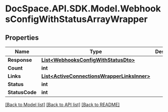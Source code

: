 # DocSpace.API.SDK.Model.WebhooksConfigWithStatusArrayWrapper

## Properties

Name | Type | Description | Notes
------------ | ------------- | ------------- | -------------
**Response** | [**List&lt;WebhooksConfigWithStatusDto&gt;**](WebhooksConfigWithStatusDto.md) |  | [optional] 
**Count** | **int** |  | [optional] 
**Links** | [**List&lt;ActiveConnectionsWrapperLinksInner&gt;**](ActiveConnectionsWrapperLinksInner.md) |  | [optional] 
**Status** | **int** |  | [optional] 
**StatusCode** | **int** |  | [optional] 

[[Back to Model list]](../README.md#documentation-for-models) [[Back to API list]](../README.md#documentation-for-api-endpoints) [[Back to README]](../README.md)

